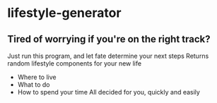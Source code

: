 # lifestyle-generator
## Tired of worrying if you're on the right track?
Just run this program, and let fate determine your next steps
Returns random lifestyle components for your new life
- Where to live
- What to do
- How to spend your time
All decided for you, quickly and easily
